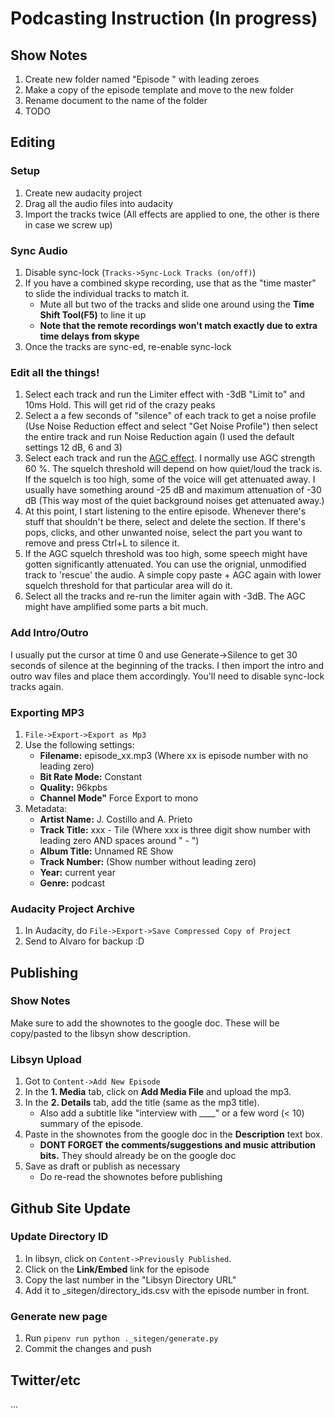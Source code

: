 # Podcasting Instruction (In progress)

## Show Notes
1. Create new folder named "Episode <xxx>" with leading zeroes
1. Make a copy of the episode template and move to the new folder
1. Rename document to the name of the folder
1. TODO

## Editing

### Setup
1. Create new audacity project
1. Drag all the audio files into audacity
1. Import the tracks twice (All effects are applied to one, the other is there in case we screw up)

### Sync Audio
1. Disable sync-lock (`Tracks->Sync-Lock Tracks (on/off)`)
1. If you have a combined skype recording, use that as the "time master" to slide the individual tracks to match it.
    - Mute all but two of the tracks and slide one around using the **Time Shift Tool(F5)** to line it up 
    - **Note that the remote recordings won't match exactly due to extra time delays from skype**
1. Once the tracks are sync-ed, re-enable sync-lock

### Edit all the things!
1. Select each track and run the Limiter effect with -3dB "Limit to" and 10ms Hold. This will get rid of the crazy peaks
1. Select a a few seconds of "silence" of each track to get a noise profile (Use Noise Reduction effect and select "Get Noise Profile") then select the entire track and run Noise Reduction again (I used the default settings 12 dB, 6 and 3)
1. Select each track and run the [AGC effect](https://forum.audacityteam.org/viewtopic.php?f=42&t=68501). I normally use AGC strength 60 %. The squelch threshold will depend on how quiet/loud the track is. If the squelch is too high, some of the voice will get attenuated away. I usually have something around -25 dB and maximum attenuation of -30 dB (This way most of the quiet background noises get attenuated away.) 
1. At this point, I start listening to the entire episode. Whenever there's stuff that shouldn't be there, select and delete the section. If there's pops, clicks, and other unwanted noise, select the part you want to remove and press Ctrl+L to silence it.
1. If the AGC squelch threshold was too high, some speech might have gotten significantly attenuated. You can use the orignial, unmodified track to 'rescue' the audio. A simple copy paste + AGC again with lower squelch threshold for that particular area will do it.
1. Select all the tracks and re-run the limiter again with -3dB. The AGC might have amplified some parts a bit much.

### Add Intro/Outro
I usually put the cursor at time 0 and use Generate->Silence to get 30 seconds of silence at the beginning of the tracks. I then import the intro and outro wav files and place them accordingly. You'll need to disable sync-lock tracks again. 

### Exporting MP3
1. `File->Export->Export as Mp3`
1. Use the following settings:
    - **Filename:** episode\_xx.mp3 (Where xx is episode number with no leading zero)
    - **Bit Rate Mode:** Constant
    - **Quality:** 96kpbs
    - **Channel Mode"** Force Export to mono
1. Metadata:
    - **Artist Name:** J. Costillo and A. Prieto
    - **Track Title:** xxx - Tile (Where xxx is three digit show number with leading zero AND spaces around " - ")
    - **Album Title:** Unnamed RE Show
    - **Track Number:** (Show number without leading zero)
    - **Year:** current year
    - **Genre:** podcast

### Audacity Project Archive
1. In Audacity, do `File->Export->Save Compressed Copy of Project`
1. Send to Alvaro for backup :D

## Publishing

### Show Notes
Make sure to add the shownotes to the google doc. These will be copy/pasted to the libsyn show description.

### Libsyn Upload
1. Got to `Content->Add New Episode`
1. In the **1. Media** tab, click on **Add Media File** and upload the mp3.
1. In the **2. Details** tab, add the title (same as the mp3 title).
    - Also add a subtitle like "interview with \_\_\_\_" or a few word (< 10) summary of the episode.
1. Paste in the shownotes from the google doc in the **Description** text box.
    - **DONT FORGET the comments/suggestions and music attribution bits.** They should already be on the google doc
1. Save as draft or publish as necessary
    - Do re-read the shownotes before publishing

## Github Site Update
### Update Directory ID
1. In libsyn, click on `Content->Previously Published`.
1. Click on the **Link/Embed** link for the episode
1. Copy the last number in the "Libsyn Directory URL"
1. Add it to \_sitegen/directory\_ids.csv with the episode number in front.

### Generate new page
1. Run `pipenv run python ._sitegen/generate.py`
1. Commit the changes and push

## Twitter/etc
...
